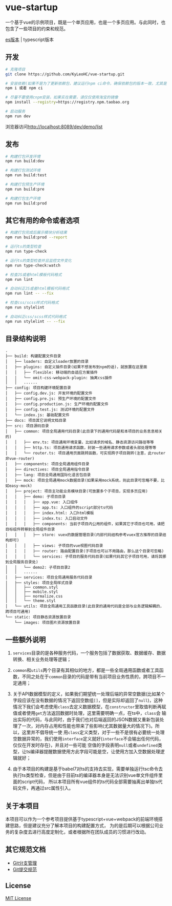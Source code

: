 # vue-startup

一个基于vue的示例项目，既是一个单页应用，也是一个多页应用。与此同时，也包含了一些项目的约束和规范。
    
[es版本](https://github.com/KyLeoHC/vue-startup) | typescript版本
## 开发

```bash
# 克隆项目
git clone https://github.com/KyLeoHC/vue-startup.git

# 安装依赖(如果不是为了更新依赖包，建议运行npm ci命令，确保依赖包的版本一致，尤其是测试和正式环境的打包)
npm i 或者 npm ci

# 尽量不要使用cnpm安装，如果实在需要，请仅仅使用淘宝的镜像
npm install --registry=https://registry.npm.taobao.org

# 启动服务
npm run dev
```

浏览器访问[http://localhost:8089/dev/demo/list](http://localhost:8089/dev/demo/list)

## 发布

```bash
# 构建打包开发环境
npm run build:dev

# 构建打包测试环境
npm run build:test

# 构建打包预生产环境
npm run build:pre

# 构建打包生产环境
npm run build:prod
```

## 其它有用的命令或者选项

```bash
# 构建打包完成后展示模块分析结果
npm run build:prod --report

# 运行ts的类型检查
npm run type-check

# 运行ts的类型检查并且监控文件变化
npm run type-check:watch

# 检查JS或者html模板代码格式
npm run lint

# 自动纠正JS或者html模板代码格式
npm run lint -- --fix

# 检查css/scss样式代码格式
npm run stylelint

# 自动纠正css/scss样式代码格式
npm run stylelint -- --fix
```

## 目录结构说明

```
.
├── build: 构建配置文件目录
│   ├── loaders: 自定义loader放置的目录
│   ├── plugins: 自定义插件目录(如果不想发布到npm的话)，就放置在这里面
│   │   ├── flexible: 移动端的自适应方案插件
│   │   └── omit-css-webpack-plugin: 抽离css插件
│   │   ......
├── config: 项目构建环境配置目录
│   ├── config.dev.js: 开发环境的配置文件
│   ├── config.pre.js: 预生产环境的配置文件
│   ├── config.production.js: 生产环境的配置文件
│   ├── config.test.js: 测试环境的配置文件
│   └── index.js: 基础配置文件
├── docs: 项目其它说明文档目录
├── src: 项目源码目录
│   ├── common: 项目全局通用代码目录(此目录下的通用代码是和本项目的业务息息相关的)
│   │   ├── env.ts: 项目通用环境变量，比如请求的域名、静态资源访问路径等等
│   │   ├── http.ts: 项目通用请求函数，封装一些通用请求参数或者头部处理等等
│   │   └── router.ts: 项目通用页面跳转函数，可实现跨子项目跳转(注意，此router非vue-router)
│   ├── components: 项目全局通用组件目录
│   ├── directives: 项目全局通用指令目录
│   ├── lang: 项目全局通用国际化语言包目录
│   ├── mock: 项目全局通用mock数据目录(如果采用mock系统，则此目录可忽略不要，比如easy-mock)
│   ├── project: 项目主功能业务模块目录(可放置多个子项目，实现多页应用)
│   │   ├── demo: 子项目目录
│   │   │   ├── app.vue: 入口组件
│   │   │   ├── app.ts: 入口组件的script部分ts代码
│   │   │   ├── index.html: 入口html模板
│   │   │   ├── index.ts: 入口启动文件
│   │   │   ├── components: 当前子项目内公用的组件，如果其它子项目也可用，请把目标组件转移到全局组件目录
│   │   │   ├── store: vuex的数据管理目录(内部代码结构参考vuex官方推荐的目录结构即可)
│   │   │   ├── views: 子项目的vue视图代码目录
│   │   │   ├── router: 路由配置目录(子项目也可以不用路由，那么这个目录可忽略)
│   │   │   └── services: 子项目的服务代码目录(如果代码其它子项目可用，请将其挪到全局服务目录处)
│   │   └── demo2: 子项目目录2
│   │   ......
│   ├── services: 项目全局通用服务代码目录
│   ├── styles: 项目全局样式目录
│   │   ├── common.styl
│   │   ├── mobile.styl
│   │   ├── normalize.css
│   │   └── theme.styl
│   └── utils: 项目全局通用工具函数目录(此目录的通用代码是全部与业务逻辑解耦的，跨项目可通用)
└── static: 项目静态资源放置目录
    └── images: 项目图片资源放置目录
```

## 一些额外说明

1. `services`目录的是各种服务代码，一个服务包括了数据获取、数据缓存、数据转换、相关业务处理等逻辑；

2. `common`和`utils`两个目录有其相似的地方，都是一些全局通用函数或者工具函数，不同之处在于`common`目录的代码是带有当前项目业务性质的，跨项目不一定通用；

3. 关于API数据模型的定义，如果我们期望统一处理后端的异常空数据(比如某个字段应该在没有数据的情况下返回空数组`[]`，但是实际却返回了`null`)，这种
情况下我们会考虑使用`class`去定义数据模型，在`constructor`里取值判断再赋值或者使用`get`方法返回数据时处理，这里需要明确一点，在ts中，`class`会
输出实际的代码，与此同时，由于我们也对后端返回的JSON数据又重新包装处理了一次，对内存占用和性能也带来了些影响(尤其数据量大的情况下)。所以，这里并不倡导统一使
用`class`定义类型，对于一些不是很有必要统一处理空数据异常的，我们使用`interface`定义就好(`interface`不会输出任何代码，仅仅在开发时存在)，并且对一些可能
空值的字段表明`null`或者`undefined`类型，让ts编译器提醒数据使用方此字段可能是空，让使用方加入空数据处理逻辑就好；

4. 由于本项目的构建是基于babel7对ts的支持去实现，需要单独运行tsc命令去执行ts类型检查，但是由于目前ts的编译器本身是无法识别vue单文件组件里面的script代码，
所以本项目所有vue组件的ts代码全部需要抽离出单独ts代码文件，再通过src属性引入。

## 关于本项目

本项目可以作为一个参考项目提供基于typescript+vue+webpack的前端环境搭建思路，但是建议充分了解本项目的构建配置方式，
为的是后期可以根据公司业务的复杂度去进行高度定制化，或者根据所在团队成员的习惯进行改动。

## 其它规范文档

- [Git分支管理](https://github.com/KyLeoHC/vue-startup/blob/master/docs/git%E5%88%86%E6%94%AF%E7%AE%A1%E7%90%86.md)
- [Git提交规范](https://github.com/KyLeoHC/vue-startup/blob/master/docs/git%E6%8F%90%E4%BA%A4%E8%A7%84%E8%8C%83.md)

## License

[MIT License](https://github.com/KyLeoHC/vue-startup/blob/master/LICENSE)
